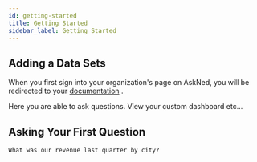 ```yaml
---
id: getting-started
title: Getting Started
sidebar_label: Getting Started
---
```


## Adding a Data Sets

When you first sign into your organization's page on AskNed, you will be redirected to your [documentation](/a-docs/docs/dashboard.html) .

Here you are able to ask questions. View your custom dashboard etc...

## Asking Your First Question

```
What was our revenue last quarter by city?
```
